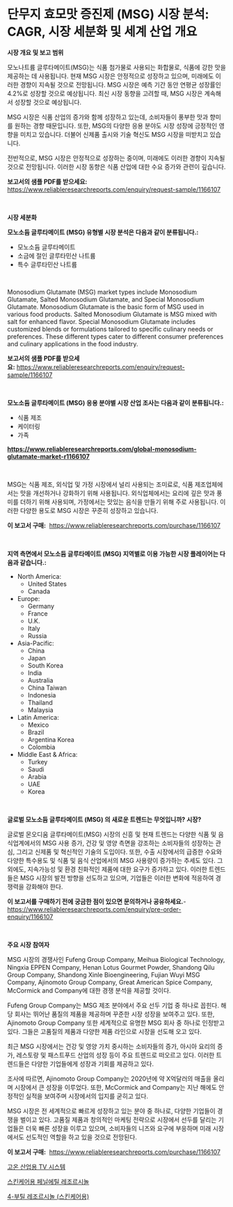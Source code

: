 <p><h1>단무지 효모맛 증진제 (MSG) 시장 분석: CAGR, 시장 세분화 및 세계 산업 개요</h1></p><p><strong>시장 개요 및 보고 범위</strong></p>
<p><p>모노나트륨 글루타메이트(MSG)는 식품 첨가물로 사용되는 화합물로, 식품에 강한 맛을 제공하는 데 사용됩니다. 현재 MSG 시장은 안정적으로 성장하고 있으며, 미래에도 이러한 경향이 지속될 것으로 전망됩니다. MSG 시장은 예측 기간 동안 연평균 성장률인 4.2%로 성장할 것으로 예상됩니다. 최신 시장 동향을 고려할 때, MSG 시장은 계속해서 성장할 것으로 예상됩니다.</p><p>MSG 시장은 식품 산업의 증가와 함께 성장하고 있는데, 소비자들이 풍부한 맛과 향미를 원하는 경향 때문입니다. 또한, MSG의 다양한 응용 분야도 시장 성장에 긍정적인 영향을 미치고 있습니다. 더불어 신제품 출시와 기술 혁신도 MSG 시장을 떠받치고 있습니다.</p><p>전반적으로, MSG 시장은 안정적으로 성장하는 중이며, 미래에도 이러한 경향이 지속될 것으로 전망됩니다. 이러한 시장 동향은 식품 산업에 대한 수요 증가와 관련이 깊습니다.</p></p>
<p><strong>보고서의 샘플 PDF를 받으세요:</strong> <a href="https://www.reliableresearchreports.com/enquiry/request-sample/1166107">https://www.reliableresearchreports.com/enquiry/request-sample/1166107</a></p>
<p>&nbsp;</p>
<p><strong>시장 세분화</strong></p>
<p><strong>모노소듐 글루타메이트 (MSG) 유형별 시장 분석은 다음과 같이 분류됩니다.:</strong></p>
<p><ul><li>모노소듐 글루타메이트</li><li>소금에 절인 글루타민산 나트륨</li><li>특수 글루타민산 나트륨</li></ul></p>
<p>&nbsp;</p>
<p><p>Monosodium Glutamate (MSG) market types include Monosodium Glutamate, Salted Monosodium Glutamate, and Special Monosodium Glutamate. Monosodium Glutamate is the basic form of MSG used in various food products. Salted Monosodium Glutamate is MSG mixed with salt for enhanced flavor. Special Monosodium Glutamate includes customized blends or formulations tailored to specific culinary needs or preferences. These different types cater to different consumer preferences and culinary applications in the food industry.</p></p>
<p><strong>보고서의 샘플 PDF를 받으세요:</strong>&nbsp;<a href="https://www.reliableresearchreports.com/enquiry/request-sample/1166107">https://www.reliableresearchreports.com/enquiry/request-sample/1166107</a></p>
<p>&nbsp;</p>
<p><strong> 모노소듐 글루타메이트 (MSG) 응용 분야별 시장 산업 조사는 다음과 같이 분류됩니다.:</strong></p>
<p><ul><li>식품 제조</li><li>케이터링</li><li>가족</li></ul></p>
<p><strong><a href="https://www.reliableresearchreports.com/global-monosodium-glutamate-market-r1166107">https://www.reliableresearchreports.com/global-monosodium-glutamate-market-r1166107</a></strong></p>
<p>&nbsp;</p>
<p><p>MSG는 식품 제조, 외식업 및 가정 시장에서 널리 사용되는 조미료로, 식품 제조업체에서는 맛을 개선하거나 강화하기 위해 사용됩니다. 외식업체에서는 요리에 깊은 맛과 풍미를 더하기 위해 사용되며, 가정에서는 맛있는 음식을 만들기 위해 주로 사용됩니다. 이러한 다양한 용도로 MSG 시장은 꾸준히 성장하고 있습니다.</p></p>
<p><strong>이 보고서 구매:</strong>&nbsp; <a href="https://www.reliableresearchreports.com/purchase/1166107">https://www.reliableresearchreports.com/purchase/1166107</a></p>
<p>&nbsp;</p>
<p><strong>지역 측면에서 모노소듐 글루타메이트 (MSG) 지역별로 이용 가능한 시장 플레이어는 다음과 같습니다.:</strong></p>
<p><ul>
    <li>
        North America:
        <ul>
            <li>United States</li>
            <li>Canada</li>
        </ul>
    </li>
    <li>
        Europe:
        <ul>
            <li>Germany</li>
            <li>France</li>
            <li>U.K.</li>
            <li>Italy</li>
            <li>Russia</li>
        </ul>
    </li>
    <li>
        Asia-Pacific:
        <ul>
            <li>China</li>
            <li>Japan</li>
            <li>South Korea</li>
            <li>India</li>
            <li>Australia</li>
            <li>China Taiwan</li>
            <li>Indonesia</li>
            <li>Thailand</li>
            <li>Malaysia</li>
        </ul>
    </li>
    <li>
        Latin America:
        <ul>
            <li>Mexico</li>
            <li>Brazil</li>
            <li>Argentina Korea</li>
            <li>Colombia</li>
        </ul>
    </li>
    <li>
        Middle East & Africa:
        <ul>
            <li>Turkey</li>
            <li>Saudi</li>
            <li>Arabia</li>
            <li>UAE</li>
            <li>Korea</li>
        </ul>
    </li>
    </ul></p>
<p>&nbsp;</p>
<p><strong>글로벌 모노소듐 글루타메이트 (MSG) 의 새로운 트렌드는 무엇입니까? 시장?</strong></p>
<p><p>글로벌 몬오디움 글루타메이트(MSG) 시장의 신흥 및 현재 트렌드는 다양한 식품 및 음식업계에서의 MSG 사용 증가, 건강 및 영양 측면을 강조하는 소비자들의 성장하는 관심, 그리고 신제품 및 혁신적인 기술의 도입이다. 또한, 수출 시장에서의 급증한 수요와 다양한 특수용도 및 식품 및 음식 산업에서의 MSG 사용량이 증가하는 추세도 있다. 그 외에도, 지속가능성 및 환경 친화적인 제품에 대한 요구가 증가하고 있다. 이러한 트렌드들은 MSG 시장의 발전 방향을 선도하고 있으며, 기업들은 이러한 변화에 적응하여 경쟁력을 강화해야 한다.</p></p>
<p><strong>이 보고서를 구매하기 전에 궁금한 점이 있으면 문의하거나 공유하세요.</strong>- <a href="https://www.reliableresearchreports.com/enquiry/pre-order-enquiry/1166107">https://www.reliableresearchreports.com/enquiry/pre-order-enquiry/1166107</a></p>
<p>&nbsp;</p>
<p><strong>주요 시장 참여자</strong></p>
<p><p>MSG 시장의 경쟁사인 Fufeng Group Company, Meihua Biological Technology, Ningxia EPPEN Company, Henan Lotus Gourmet Powder, Shandong Qilu Group Company, Shandong Xinle Bioengineering, Fujian Wuyi MSG Company, Ajinomoto Group Company, Great American Spice Company, McCormick and Company에 대한 경쟁 분석을 제공할 것이다. </p><p>Fufeng Group Company는 MSG 제조 분야에서 주요 선두 기업 중 하나로 꼽힌다. 해당 회사는 뛰어난 품질의 제품을 제공하며 꾸준한 시장 성장을 보여주고 있다. 또한, Ajinomoto Group Company 또한 세계적으로 유명한 MSG 회사 중 하나로 인정받고 있다. 그들은 고품질의 제품과 다양한 제품 라인으로 시장을 선도해 오고 있다.</p><p>최근 MSG 시장에서는 건강 및 영양 가치 중시하는 소비자들의 증가, 아시아 요리의 증가, 레스토랑 및 패스트푸드 산업의 성장 등이 주요 트렌드로 떠오르고 있다. 이러한 트렌드들은 다양한 기업들에게 성장과 기회를 제공하고 있다.</p><p>조사에 따르면, Ajinomoto Group Company는 2020년에 약 X억달러의 매출을 올리며 시장에서 큰 성장을 이루었다. 또한, McCormick and Company는 지난 해에도 안정적인 실적을 보여주며 시장에서의 입지를 굳히고 있다.</p><p>MSG 시장은 전 세계적으로 빠르게 성장하고 있는 분야 중 하나로, 다양한 기업들이 경쟁을 벌이고 있다. 고품질 제품과 창의적인 마케팅 전략으로 시장에서 선두를 달리는 기업들은 더욱 빠른 성장을 이루고 있으며, 소비자들의 니즈와 요구에 부응하며 미래 시장에서도 선도적인 역할을 하고 있을 것으로 전망된다.</p></p>
<p><strong>이 보고서 구매:</strong>&nbsp;&nbsp;<a href="https://www.reliableresearchreports.com/purchase/1166107">https://www.reliableresearchreports.com/purchase/1166107</a></p>
<p><p><a href="https://github.com/Elenrrera7685/Market-Research-Report-List-2/blob/main/108549192288.md">고온 산업용 TV 시스템</a></p><p><a href="https://github.com/trmesnao7959541/Market-Research-Report-List-2/blob/main/712558792286.md">스킨케어용 페닐에틸 레조르시놀</a></p><p><a href="https://github.com/vsn7qpua81q/Market-Research-Report-List-2/blob/main/600547592287.md">4-부틸 레조르시놀 (스킨케어용)</a></p></p>